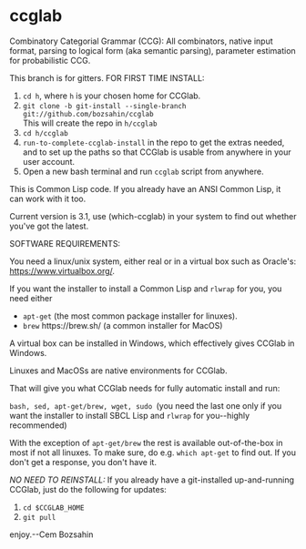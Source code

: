 # ccglab
Combinatory Categorial Grammar (CCG): All combinators, native input format, parsing to logical form (aka semantic parsing), parameter estimation for probabilistic CCG.

This branch is for gitters. FOR FIRST TIME INSTALL:

<ol>
<li> <code>cd h</code>, where <code>h</code> is your chosen home for CCGlab.
<li> <code>git clone -b git-install --single-branch git://github.com/bozsahin/ccglab</code>
<br>This will create the repo in <code>h/ccglab</code>
<li> <code>cd h/ccglab</code>
<li> <code>run-to-complete-ccglab-install</code> in the repo to get the extras needed, and to set up the paths so that CCGlab is usable from anywhere in your user account.
<li> Open a new bash terminal and run <code>ccglab</code> script from anywhere.
</ol>

This is Common Lisp code. If you already have an ANSI Common Lisp, it can work with it too.

Current version is 3.1, use (which-ccglab) in your system to find out whether you've got the latest.

SOFTWARE REQUIREMENTS:

You need a linux/unix system, either real or in a virtual box such as Oracle's: https://www.virtualbox.org/.

If you want the installer to install a Common Lisp and <code>rlwrap</code> for you, you need either
<ul>
<li> <code>apt-get</code> (the most common package installer for linuxes).
<li> <code>brew</code> https://brew.sh/ (a common installer for MacOS)
</ul>

A virtual box can be installed in Windows, which effectively gives CCGlab in Windows.

Linuxes and MacOSs are native environments for CCGlab.

That will give you what CCGlab needs for fully automatic install and run:

<code>bash, sed, apt-get/brew, wget, sudo </code>(you need the last one only if you want the installer to install SBCL Lisp and <code>rlwrap</code> for you--highly recommended)

With the exception of <code>apt-get/brew</code> the rest is available out-of-the-box in most if not all linuxes. 
To make sure, do e.g. <code>which apt-get</code> to find out. If you don't get a response, you don't have it.

<em>NO NEED TO REINSTALL:</em> If you already have a git-installed up-and-running CCGlab, just do the following for updates:

<ol>
<li><code>cd $CCGLAB_HOME</code>
<li><code>git pull</code>
</ol>

enjoy.--Cem Bozsahin
